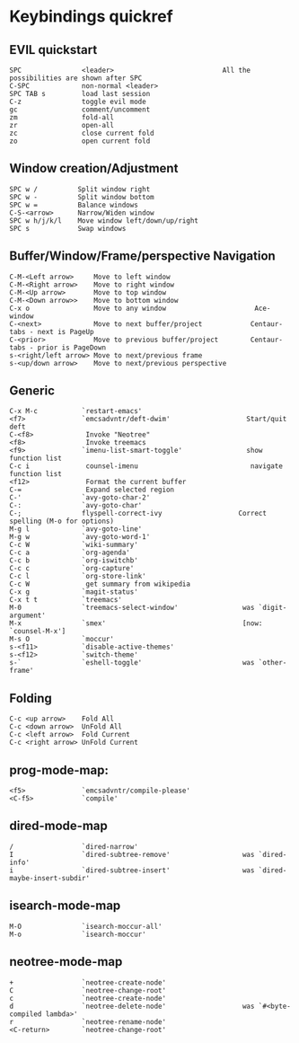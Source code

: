 # Keybindings quickref

EVIL quickstart
---------------

    SPC               <leader>                           All the possibilities are shown after SPC
	C-SPC             non-normal <leader>
    SPC TAB s         load last session
    C-z               toggle evil mode
	gc                comment/uncomment
	zm                fold-all
	zr                open-all
	zc                close current fold
	zo                open current fold

Window creation/Adjustment
-----------

    SPC w /          Split window right
    SPC w -          Split window bottom
    SPC w =          Balance windows
    C-S-<arrow>      Narrow/Widen window
	SPC w h/j/k/l    Move window left/down/up/right
	SPC s            Swap windows

Buffer/Window/Frame/perspective Navigation
--------

    C-M-<Left arrow>     Move to left window
    C-M-<Right arrow>    Move to right window
    C-M-<Up arrow>       Move to top window
    C-M-<Down arrow>>    Move to bottom window
    C-x o                Move to any window                      Ace-window
    C-<next>             Move to next buffer/project            Centaur-tabs - next is PageUp
    C-<prior>            Move to previous buffer/project        Centaur-tabs - prior is PageDown
    s-<right/left arrow> Move to next/previous frame
    s-<up/down arrow>    Move to next/previous perspective

Generic
--------

    C-x M-c           `restart-emacs'
    <f7>              `emcsadvntr/deft-dwim'                   Start/quit deft
    C-<f8>             Invoke "Neotree"
    <f8>               Invoke treemacs
    <f9>              `imenu-list-smart-toggle'                show function list
    C-c i              counsel-imenu                            navigate function list
    <f12>              Format the current buffer
    C-=                Expand selected region
    C-'               `avy-goto-char-2'
    C-:               `avy-goto-char'
    C-;               flyspell-correct-ivy                   Correct spelling (M-o for options)
    M-g l             `avy-goto-line'
    M-g w             `avy-goto-word-1'
    C-c W             `wiki-summary'
    C-c a             `org-agenda'
    C-c b             `org-iswitchb'
    C-c c             `org-capture'
    C-c l             `org-store-link'
    C-c W              get summary from wikipedia
    C-x g             `magit-status'
    C-x t t           `treemacs'
    M-0               `treemacs-select-window'                was `digit-argument'
    M-x               `smex'                                  [now: `counsel-M-x']
    M-s O             `moccur'
    s-<f11>           `disable-active-themes'
    s-<f12>           `switch-theme'
    s-`               `eshell-toggle'                         was `other-frame'

Folding
--------

    C-c <up arrow>    Fold All
    C-c <down arrow>  UnFold All
    C-c <left arrow>  Fold Current
    C-c <right arrow> UnFold Current

prog-mode-map: <f5>
--------

    <f5>              `emcsadvntr/compile-please'
    <C-f5>            `compile'

dired-mode-map
--------

    /                 `dired-narrow'
    I                 `dired-subtree-remove'                  was `dired-info'
    i                 `dired-subtree-insert'                  was `dired-maybe-insert-subdir'


isearch-mode-map
--------

    M-O               `isearch-moccur-all'
    M-o               `isearch-moccur'


neotree-mode-map
--------

    +                 `neotree-create-node'
    C                 `neotree-change-root'
    c                 `neotree-create-node'
    d                 `neotree-delete-node'                   was `#<byte-compiled lambda>'
    r                 `neotree-rename-node'
    <C-return>        `neotree-change-root'
